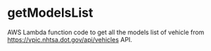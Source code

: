 # getModelsList
AWS Lambda function code to get all the models list of vehicle from https://vpic.nhtsa.dot.gov/api/vehicles API.
